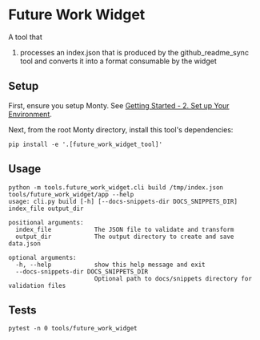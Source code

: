 # Future Work Widget

A tool that

1. processes an index.json that is produced by the github_readme_sync tool and converts it into a format consumable by the widget

## Setup

First, ensure you setup Monty. See [Getting Started - 2. Set up Your Environment](https://thousandbrainsproject.readme.io/docs/getting-started#2-set-up-your-environment).

Next, from the root Monty directory, install this tool's dependencies:

```
pip install -e '.[future_work_widget_tool]'
```

## Usage

```
python -m tools.future_work_widget.cli build /tmp/index.json tools/future_work_widget/app --help
usage: cli.py build [-h] [--docs-snippets-dir DOCS_SNIPPETS_DIR] index_file output_dir

positional arguments:
  index_file            The JSON file to validate and transform
  output_dir            The output directory to create and save data.json

optional arguments:
  -h, --help            show this help message and exit
  --docs-snippets-dir DOCS_SNIPPETS_DIR
                        Optional path to docs/snippets directory for validation files
```


## Tests

```
pytest -n 0 tools/future_work_widget
```
